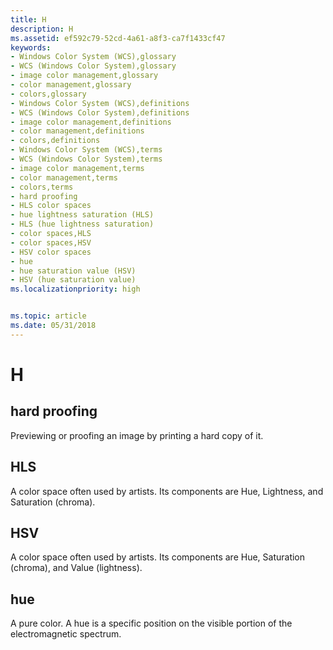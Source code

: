 ```yaml
---
title: H
description: H
ms.assetid: ef592c79-52cd-4a61-a8f3-ca7f1433cf47
keywords:
- Windows Color System (WCS),glossary
- WCS (Windows Color System),glossary
- image color management,glossary
- color management,glossary
- colors,glossary
- Windows Color System (WCS),definitions
- WCS (Windows Color System),definitions
- image color management,definitions
- color management,definitions
- colors,definitions
- Windows Color System (WCS),terms
- WCS (Windows Color System),terms
- image color management,terms
- color management,terms
- colors,terms
- hard proofing
- HLS color spaces
- hue lightness saturation (HLS)
- HLS (hue lightness saturation)
- color spaces,HLS
- color spaces,HSV
- HSV color spaces
- hue
- hue saturation value (HSV)
- HSV (hue saturation value)
ms.localizationpriority: high


ms.topic: article
ms.date: 05/31/2018
---
```


# H

## hard proofing

Previewing or proofing an image by printing a hard copy of it.

## HLS

A color space often used by artists. Its components are Hue, Lightness, and Saturation (chroma).

## HSV

A color space often used by artists. Its components are Hue, Saturation (chroma), and Value (lightness).

## hue

A pure color. A hue is a specific position on the visible portion of the electromagnetic spectrum.

 

 




